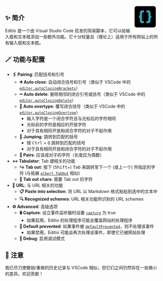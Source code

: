 <img src="./editio.svg" align="right" style="width: 6em; height: 6em; max-width: 100%;">

## ✨ 简介

Editio 是一个由 Visual Studio Code 启发的简易脚本，它可以给输入框和文本框添加一些额外功能。它十分轻量且（理论上）适用于所有网站上的所有输入框和文本框。

## 🪄 功能与配置

- **🖇️ Pairing**: 匹配括号和引号
    - **➕ Auto close**: 自动闭合括号和引号（类似于 VSCode 中的 [`editor.autoClosingBrackets`](https://pro-2684.github.io/?page=redirect&url=vscode%3A%2F%2Fsettings%2Feditor.autoClosingBrackets)）
    - **➖ Auto delete**: 删除相邻的闭合引号或括号（类似于 VSCode 中的 [`editor.autoClosingDelete`](https://pro-2684.github.io/?page=redirect&url=vscode%3A%2F%2Fsettings%2Feditor.autoClosingDelete)）
    - **🚫 Auto overtype**: 覆写闭合括号（类似于 VSCode 中的 [`editor.autoClosingOvertype`](https://pro-2684.github.io/?page=redirect&url=vscode%3A%2F%2Fsettings%2Feditor.autoClosingOvertype)）
        - 输入字符是一个闭合字符且与光标后的字符相同
        - 光标前的字符是相应的开放字符
        - 对于具有相同开放和闭合字符的对子不起作用
    - **🔁 Jumping**: 跳转到匹配的括号
        - 按 <kbd>Ctrl</kbd> + <kbd>Q</kbd> 跳转到匹配的括号
        - 对于具有相同开放和闭合字符的对子不起作用
    - **📜 Pairs**: 应该成对子的字符（长度应为偶数）
- **↔️ Tabulator**: Tab 键相关的功能
    - **↪️ Tab out**: 按下 (<kbd>Shift</kbd>+) <kbd>Tab</kbd> 来跳转至下一个 (或上一个) 所指定的字符 (与拓展 [`albert.TabOut`](https://pro-2684.github.io/?page=redirect&url=vscode%3Aextension%2Falbert.TabOut) 相似)
    - **📜 Tab out chars**: 需要 Tab out 的字符
- **🔗 URL**: 与 URL 相关的功能
    - **📋 Paste into selection**: 将 URL 以 Markdown 格式粘贴到选中的文本中
    - **🔍 Recognized schemes**: URL 相关功能所识别的 URL schemes
- **⚙️ Advanced**: 高级选项
    - **🔒 Capture**: 设立事件监听器时设置 [`capture`](https://developer.mozilla.org/en-US/docs/Web/API/EventTarget/addEventListener#capture) 为 true
        - 如果启用，Editio 的处理程序可能会覆盖网站的处理程序
    - **🚫 Default prevented**: 如果事件被 [`defaultPrevented`](https://developer.mozilla.org/en-US/docs/Web/API/Event/defaultPrevented)，则不处理该事件
        - 如果禁用，Editio 可能会再次处理该事件，即使它已被网站处理
    - **🐞 Debug**: 启用调试模式

## 📃 注意

我已尽力使撤销/重做的历史记录与 VSCode 相似，但它们之间仍然存在一些微小的差异。欢迎贡献！
